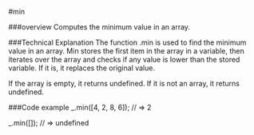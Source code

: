 #min

###overview
Computes the minimum value in an array. 

###Technical Explanation 
The function .min is used to find the minimum value in an array. Min stores the first item in the array in a variable, then iterates over the array and checks if any value is lower than the stored variable. If it is, it replaces the original value. 

If the array is empty, it returns undefined. If it is not an array, it returns undefined. 

###Code example 
_.min([4, 2, 8, 6]);
// => 2
 
_.min([]);
// => undefined